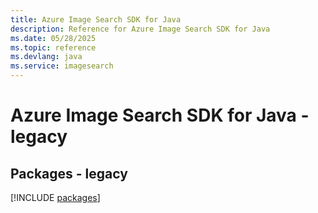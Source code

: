 ```yaml
---
title: Azure Image Search SDK for Java
description: Reference for Azure Image Search SDK for Java
ms.date: 05/28/2025
ms.topic: reference
ms.devlang: java
ms.service: imagesearch
---
```

# Azure Image Search SDK for Java - legacy
## Packages - legacy
[!INCLUDE [packages](image-search-index.md)]